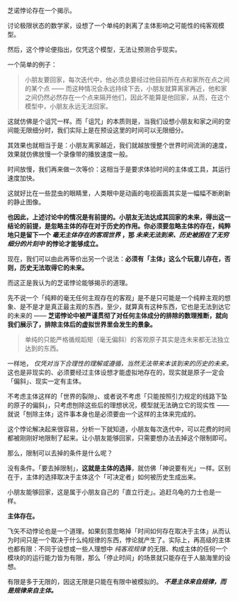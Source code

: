 芝诺悖论存在一个揭示。

讨论极限状态的数学家，设想了一个单纯的剥离了主体影响之可能性的纯客观模型。

然后，这个悖论便指出，仅凭这个模型，无法让预测合乎现实。

一个简单的例子：

> 小朋友要回家，每次迭代中，他必须总要经过他目前所在点和家所在点之间的某个点 —— 而这种情况会永远持续下去，小朋友就算离家再近，他和家之间仍然必然存在一个点来隔开他们，因此不能算是他回家，从而，在这个模型中，小朋友永远无法回家。
> 

这就仿佛是个诅咒一样。而「诅咒」的本质则是，当我们设想小朋友和家之间的空间能无限细分时，我们实际上是在预设这里的时间可以无限细分。

其效果也就相当于是：小朋友离家越近，我们就越放慢整个世界时间流淌的速度，效果就仿佛放慢一个录像带的播放速度一般。

时间放慢，我们再来做一次等价：这相当于是要求体验时间的主体或工具，其运行速度加快。

这就好比在一些昆虫的眼睛里，人类眼中是动画的电视画面其实是一幅幅不断刷新的静止图像。

**也因此，上述讨论中的情况是有前提的。小朋友无法达成其回家的未来，得出这一结论的前提，是忽略主体的存在对于历史的作用。你必须要忽略主体的存在，纯粹地只是留下一个 *毫无主体存在的客观世界* ，那 *未来无法到来、历史被困在了无穷细分的片刻中* 的悖论才能够成立。**

现在，我们可以由此再等价出另一个说法：**必须有「主体」这么个玩意儿存在，否则，历史无法取得它的未来。**

而这正是我认为的芝诺悖论能够揭示的道理。

先不说一个「纯粹的毫无任何主观存在的客观」是不是只可能是一个纯粹主观的想象、是不是才是真正最主观的东西，至少，就算真有这种东西，它也是无法到达它的未来的 —— **芝诺悖论中被严谨贯彻了对任何主体成分的排除的数理推断，就向我们展示了，排除主体后的虚拟世界里会发生的景象。**

> 单纯的只能严格循规蹈矩（毫无偏斜）的客观原子其实是连未来都无法独立达到的东西。
> 

一样地， *仅凭对当下合理性的理解或遵循，当然无法带来本该到来的历史的未来。*　这也是非现实的、必须要经过主体设想才能虚拟地存在的，现实就是原子一定会「偏斜」、现实一定有主体。

不考虑主体这样的「世界的裂隙」、或者说不考虑「只能按照引力规定的线路下坠的原子的偏斜」，只考虑刨除这些后的理想状况，模型就无法确立它的现实性 —— 就说「刨除主体」这件事本身也是必须要由一个这样的主体来完成的。

这个悖论解决起来很容易，分析一下就知道，小朋友每次迭代中，可以花费的时间都被刚刚好地限制了起来。让小朋友能够回家，只需要想办法去掉这个限制即可。

那么，限制可以去掉的条件是什么呢？

没有条件。「要去掉限制」，**这就是主体的选择**，就仿佛「神说要有光」一样。区别在于，主体的选择取决于主体这个「可决定者」如何被历史生成出来。

小朋友能够回家，这是属于小朋友自己的「直立行走」。追赶乌龟的力士也是一样。

**主体存在。**

飞矢不动悖论也是一个道理。如果刻意忽略掉「时间如何存在取决于主体」从而认为时间只是一个取决于什么纯规律的东西，悖论就产生了。实际上，再高级的主体也都有限：不同于设想或一些人理想中 *纯客观规律* 的无限、构成主体的任何一个模块的的运行能力皆为有限，那么「停止时间」的场景就只能存在于人脑海里的设想。

有限是多于无限的，因这无限是只能在有限中被模拟的。 ***不是主体来自规律，而是规律来自主体。*** 






